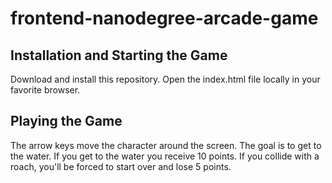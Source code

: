 frontend-nanodegree-arcade-game
===============================

## Installation and Starting the Game

Download and install this repository.  Open the index.html file locally in your favorite browser.

## Playing the Game

The arrow keys move the character around the screen.  The goal is to get to the water.  If you get to the water you receive 10 points.  If you collide with a roach, you'll be forced to start over and lose 5 points.

